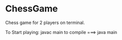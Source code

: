 # ChessGame
Chess game for 2 players on terminal.

To Start playing:
javac main to compile ===> java main

